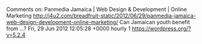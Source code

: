 Comments on: Panmedia Jamaica | Web Design & Development | Online Marketing http://j4u2.com/breadfruit-static/2012/06/29/panmedia-jamaica-web-design-development-online-marketing/ Can Jamaican youth benefit from ...? Fri, 29 Jun 2012 12:05:28 +0000  hourly   1  https://wordpress.org/?v=5.2.4